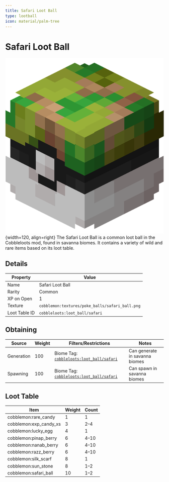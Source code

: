 ```yaml
---
title: Safari Loot Ball
type: lootball
icon: material/palm-tree
---
```


# Safari Loot Ball

![Safari Ball](<../../assets/ball/Safari_Ball_(model).png>){width=120, align=right}
The Safari Loot Ball is a common loot ball in the Cobbleloots mod, found in savanna biomes. It contains a variety of wild and rare items based on its loot table.

## Details

| Property      | Value                                           |
| ------------- | ----------------------------------------------- |
| Name          | Safari Loot Ball                                |
| Rarity        | Common                                          |
| XP on Open    | 1                                               |
| Texture       | `cobblemon:textures/poke_balls/safari_ball.png` |
| Loot Table ID | `cobbleloots:loot_ball/safari`                  |

## Obtaining

| Source     | Weight | Filters/Restrictions                                                                                       | Notes                          |
| ---------- | ------ | ---------------------------------------------------------------------------------------------------------- | ------------------------------ |
| Generation | 100    | Biome Tag: [`cobbleloots:loot_ball/safari`](../../../reference/tags/biome_tags#cobblelootsloot_ballsafari) | Can generate in savanna biomes |
| Spawning   | 100    | Biome Tag: [`cobbleloots:loot_ball/safari`](../../../reference/tags/biome_tags#cobblelootsloot_ballsafari) | Can spawn in savanna biomes    |

## Loot Table

| Item                   | Weight | Count |
| ---------------------- | ------ | ----- |
| cobblemon:rare_candy   | 1      | 1     |
| cobblemon:exp_candy_xs | 3      | 2–4   |
| cobblemon:lucky_egg    | 4      | 1     |
| cobblemon:pinap_berry  | 6      | 4–10  |
| cobblemon:nanab_berry  | 6      | 4–10  |
| cobblemon:razz_berry   | 6      | 4–10  |
| cobblemon:silk_scarf   | 8      | 1     |
| cobblemon:sun_stone    | 8      | 1–2   |
| cobblemon:safari_ball  | 10     | 1–2   |
